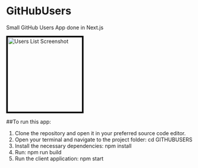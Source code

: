 # GitHubUsers
Small GitHub Users App done in Next.js


<img src="./public/usersListImg" alt="Users List Screenshot" width="200" height="auto" style="border: solid black 4px"/>

##To run this app:

1. Clone the repository and open it in your preferred source code editor.
2. Open your terminal and navigate to the project folder: cd GITHUBUSERS
3. Install the necessary dependencies: npm install
4. Run: npm run build
4. Run the client application: npm start
